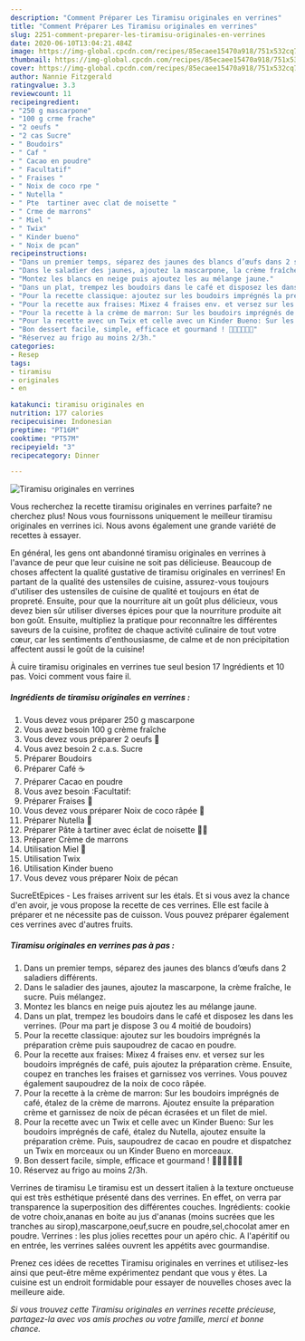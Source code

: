 ```yaml
---
description: "Comment Préparer Les Tiramisu originales en verrines"
title: "Comment Préparer Les Tiramisu originales en verrines"
slug: 2251-comment-preparer-les-tiramisu-originales-en-verrines
date: 2020-06-10T13:04:21.484Z
image: https://img-global.cpcdn.com/recipes/85ecaee15470a918/751x532cq70/tiramisu-originales-en-verrines-photo-principale-de-la-recette.jpg
thumbnail: https://img-global.cpcdn.com/recipes/85ecaee15470a918/751x532cq70/tiramisu-originales-en-verrines-photo-principale-de-la-recette.jpg
cover: https://img-global.cpcdn.com/recipes/85ecaee15470a918/751x532cq70/tiramisu-originales-en-verrines-photo-principale-de-la-recette.jpg
author: Nannie Fitzgerald
ratingvalue: 3.3
reviewcount: 11
recipeingredient:
- "250 g mascarpone"
- "100 g crme frache"
- "2 oeufs "
- "2 cas Sucre"
- " Boudoirs"
- " Caf "
- " Cacao en poudre"
- " Facultatif"
- " Fraises "
- " Noix de coco rpe "
- " Nutella "
- " Pte  tartiner avec clat de noisette "
- " Crme de marrons"
- " Miel "
- " Twix"
- " Kinder bueno"
- " Noix de pcan"
recipeinstructions:
- "Dans un premier temps, séparez des jaunes des blancs d’œufs dans 2 saladiers différents."
- "Dans le saladier des jaunes, ajoutez la mascarpone, la crème fraîche, le sucre. Puis mélangez."
- "Montez les blancs en neige puis ajoutez les au mélange jaune."
- "Dans un plat, trempez les boudoirs dans le café et disposez les dans les verrines. (Pour ma part je dispose 3 ou 4 moitié de boudoirs)"
- "Pour la recette classique: ajoutez sur les boudoirs imprégnés la préparation crème puis saupoudrez de cacao en poudre."
- "Pour la recette aux fraises: Mixez 4 fraises env. et versez sur les boudoirs imprégnés de café, puis ajoutez la préparation crème. Ensuite, coupez en tranches les fraises et garnissez vos verrines. Vous pouvez également saupoudrez de la noix de coco râpée."
- "Pour la recette à la crème de marron: Sur les boudoirs imprégnés de café, étalez de la crème de marrons. Ajoutez ensuite la préparation crème et garnissez de noix de pécan écrasées et un filet de miel."
- "Pour la recette avec un Twix et celle avec un Kinder Bueno: Sur les boudoirs imprégnés de café, étalez du Nutella, ajoutez ensuite la préparation crème. Puis, saupoudrez de cacao en poudre et dispatchez un Twix en morceaux ou un Kinder Bueno en morceaux."
- "Bon dessert facile, simple, efficace et gourmand ! 🤤🍫🍯🍓🌰🥥"
- "Réservez au frigo au moins 2/3h."
categories:
- Resep
tags:
- tiramisu
- originales
- en

katakunci: tiramisu originales en 
nutrition: 177 calories
recipecuisine: Indonesian
preptime: "PT16M"
cooktime: "PT57M"
recipeyield: "3"
recipecategory: Dinner

---
```



![Tiramisu originales en verrines](https://img-global.cpcdn.com/recipes/85ecaee15470a918/751x532cq70/tiramisu-originales-en-verrines-photo-principale-de-la-recette.jpg)

Vous recherchez la recette tiramisu originales en verrines parfaite? ne cherchez plus! Nous vous fournissons uniquement le meilleur tiramisu originales en verrines ici. Nous avons également une grande variété de recettes à essayer.

En général, les gens ont abandonné tiramisu originales en verrines à l'avance de peur que leur cuisine ne soit pas délicieuse. Beaucoup de choses affectent la qualité gustative de tiramisu originales en verrines! En partant de la qualité des ustensiles de cuisine, assurez-vous toujours d'utiliser des ustensiles de cuisine de qualité et toujours en état de propreté. Ensuite, pour que la nourriture ait un goût plus délicieux, vous devez bien sûr utiliser diverses épices pour que la nourriture produite ait bon goût. Ensuite, multipliez la pratique pour reconnaître les différentes saveurs de la cuisine, profitez de chaque activité culinaire de tout votre cœur, car les sentiments d'enthousiasme, de calme et de non précipitation affectent aussi le goût de la cuisine!

<!--inarticleads1-->

À cuire tiramisu originales en verrines tue seul besion 17 Ingrédients et 10 pas. Voici comment vous faire il.

##### Ingrédients de tiramisu originales en verrines :

1. Vous devez vous préparer 250 g mascarpone
1. Vous avez besoin 100 g crème fraîche
1. Vous devez vous préparer 2 oeufs 🥚
1. Vous avez besoin 2 c.a.s. Sucre
1. Préparer  Boudoirs
1. Préparer  Café ☕️
1. Préparer  Cacao en poudre
1. Vous avez besoin  :Facultatif:
1. Préparer  Fraises 🍓
1. Vous devez vous préparer  Noix de coco râpée 🥥
1. Préparer  Nutella 🍫
1. Préparer  Pâte à tartiner avec éclat de noisette 🍫🌰
1. Préparer  Crème de marrons
1. Utilisation  Miel 🍯
1. Utilisation  Twix
1. Utilisation  Kinder bueno
1. Vous devez vous préparer  Noix de pécan


SucreEtEpices - Les fraises arrivent sur les étals. Et si vous avez la chance d&#39;en avoir, je vous propose la recette de ces verrines. Elle est facile à préparer et ne nécessite pas de cuisson. Vous pouvez préparer également ces verrines avec d&#39;autres fruits. 

<!--inarticleads2-->

##### Tiramisu originales en verrines pas à pas :

1. Dans un premier temps, séparez des jaunes des blancs d’œufs dans 2 saladiers différents.
1. Dans le saladier des jaunes, ajoutez la mascarpone, la crème fraîche, le sucre. Puis mélangez.
1. Montez les blancs en neige puis ajoutez les au mélange jaune.
1. Dans un plat, trempez les boudoirs dans le café et disposez les dans les verrines. (Pour ma part je dispose 3 ou 4 moitié de boudoirs)
1. Pour la recette classique: ajoutez sur les boudoirs imprégnés la préparation crème puis saupoudrez de cacao en poudre.
1. Pour la recette aux fraises: Mixez 4 fraises env. et versez sur les boudoirs imprégnés de café, puis ajoutez la préparation crème. Ensuite, coupez en tranches les fraises et garnissez vos verrines. Vous pouvez également saupoudrez de la noix de coco râpée.
1. Pour la recette à la crème de marron: Sur les boudoirs imprégnés de café, étalez de la crème de marrons. Ajoutez ensuite la préparation crème et garnissez de noix de pécan écrasées et un filet de miel.
1. Pour la recette avec un Twix et celle avec un Kinder Bueno: Sur les boudoirs imprégnés de café, étalez du Nutella, ajoutez ensuite la préparation crème. Puis, saupoudrez de cacao en poudre et dispatchez un Twix en morceaux ou un Kinder Bueno en morceaux.
1. Bon dessert facile, simple, efficace et gourmand ! 🤤🍫🍯🍓🌰🥥
1. Réservez au frigo au moins 2/3h.


Verrines de tiramisu Le tiramisu est un dessert italien à la texture onctueuse qui est très esthétique présenté dans des verrines. En effet, on verra par transparence la superposition des différentes couches. Ingrédients: cookie de votre choix,ananas en boite au jus d&#39;ananas (moins sucrées que les tranches au sirop),mascarpone,oeuf,sucre en poudre,sel,chocolat amer en poudre. Verrines : les plus jolies recettes pour un apéro chic. A l&#39;apéritif ou en entrée, les verrines salées ouvrent les appétits avec gourmandise. 

<!--inarticleads1-->

<p>
Prenez ces idées de recettes Tiramisu originales en verrines et utilisez-les ainsi que peut-être même expérimentez pendant que vous y êtes. La cuisine est un endroit formidable pour essayer de nouvelles choses avec la meilleure aide.
</p>

<p>
<i>Si vous trouvez cette Tiramisu originales en verrines recette précieuse, partagez-la avec vos amis proches ou votre famille, merci et bonne chance.</i>
</p>
